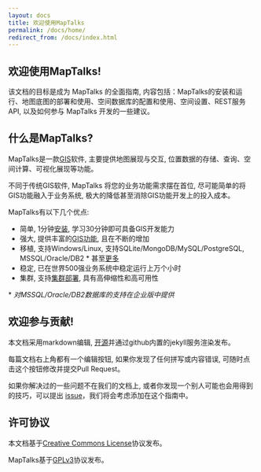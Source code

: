 ```yaml
---
layout: docs
title: 欢迎使用MapTalks
permalink: /docs/home/
redirect_from: /docs/index.html
---
```


## 欢迎使用MapTalks!

该文档的目标是成为 MapTalks 的全面指南,  内容包括：MapTalks的安装和运行、地图底图的部署和使用、空间数据库的配置和使用、空间设置、REST服务API, 以及如何参与 MapTalks 开发的一些建议。

## 什么是MapTalks?

MapTalks是一款[GIS](https://en.wikipedia.org/wiki/Geographic_information_system)软件, 主要提供地图展现与交互, 位置数据的存储、查询、空间计算、可视化展现等功能。

不同于传统GIS软件, MapTalks 将您的业务功能需求摆在首位, 尽可能简单的将GIS功能融入于业务系统, 极大的降低甚至消除GIS功能开发上的投入成本。

MapTalks有以下几个优点:

* 简单, 1分钟[安装](http://www.foo.com), 学习30分钟即可具备GIS开发能力 
* 强大, 提供丰富的[GIS功能](http://www.foo.com), 且在不断的增加
* 移植, 支持Windows/Linux, 支持SQLite/MongoDB/MySQL/PostgreSQL, MSSQL/Oracle/DB2 \* 甚至[更多](roadmap.html)
* 稳定, 已在世界500强业务系统中稳定运行上万个小时
* 集群, 支持[集群部署](cluster.html), 具有高伸缩性和高可用性  

\* *对MSSQL/Oracle/DB2数据库的支持在企业版中提供*

## 欢迎参与贡献!

本文档采用markdown编辑, [开源](http://www.github.com/MapTalks/docs.maptalks.org)并通过github内置的jekyll服务渲染发布。 

每篇文档右上角都有一个编辑按钮, 如果你发现了任何拼写或内容错误, 可随时点击这个按钮修改并提交Pull Request。

如果你解决过的一些问题不在我们的文档上, 或者你发现一个别人可能也会用得到的技巧，可以提出 [issue](http://www.github.com/MapTalks/docs.maptalks.org/issues)，我们将会考虑添加在这个指南中。

## 许可协议

本文档基于[Creative Commons License](http://creativecommons.org/licenses/by-nc-sa/3.0/)协议发布。

MapTalks基于[GPLv3](http://gplv3.fsf.org/)协议发布。